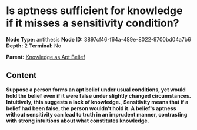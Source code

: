 # Is aptness sufficient for knowledge if it misses a sensitivity condition?

**Node Type:** antithesis
**Node ID:** 3897cf46-f64a-489e-8022-9700bd04a7b6
**Depth:** 2
**Terminal:** No

**Parent:** [Knowledge as Apt Belief](knowledge-as-apt-belief.md)

## Content

**Suppose a person forms an apt belief under usual conditions, yet would hold the belief even if it were false under slightly changed circumstances. Intuitively, this suggests a lack of knowledge.**, **Sensitivity means that if a belief had been false, the person wouldn't hold it. A belief's aptness without sensitivity can lead to truth in an imprudent manner, contrasting with strong intuitions about what constitutes knowledge.**

